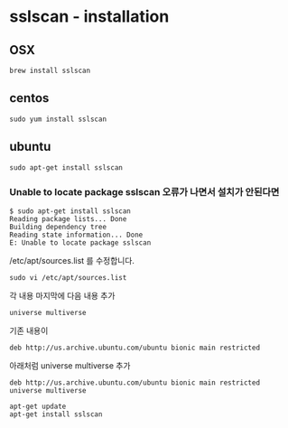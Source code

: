 # sslscan - installation

## OSX
```
brew install sslscan
```

## centos
```
sudo yum install sslscan
```

## ubuntu
```
sudo apt-get install sslscan
```

### Unable to locate package sslscan 오류가 나면서 설치가 안된다면
```
$ sudo apt-get install sslscan
Reading package lists... Done
Building dependency tree
Reading state information... Done
E: Unable to locate package sslscan
```

/etc/apt/sources.list 를 수정합니다.
```
sudo vi /etc/apt/sources.list
```

각 내용 마지막에 다음 내용 추가
```
universe multiverse
```

기존 내용이
```
deb http://us.archive.ubuntu.com/ubuntu bionic main restricted
```

아래처럼 universe multiverse 추가
```
deb http://us.archive.ubuntu.com/ubuntu bionic main restricted universe multiverse
```

```
apt-get update
apt-get install sslscan
```
